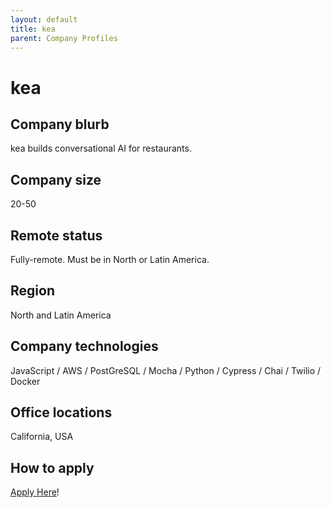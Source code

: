 ```yaml
---
layout: default
title: kea
parent: Company Profiles
---
```


# kea


## Company blurb

kea builds conversational AI for restaurants. 

## Company size

20-50

## Remote status

Fully-remote. Must be in North or Latin America. 

## Region

North and Latin America

## Company technologies

JavaScript / AWS / PostGreSQL / Mocha / Python / Cypress / Chai / Twilio / Docker

## Office locations

California, USA

## How to apply

[Apply Here](https://careers.kea.ai)!
